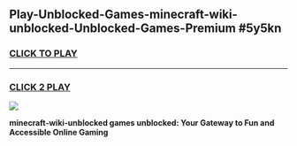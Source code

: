 
## Play-Unblocked-Games-minecraft-wiki-unblocked-Unblocked-Games-Premium #5y5kn
<h3>
<a href="https://premium.freeplayer.one?title=minecraft-wiki-unblocked&ref=12M">CLICK TO PLAY</a></h3>
<hr>

<h3>
<a href="https://premium.freeplayer.one?title=minecraft-wiki-unblocked&ref=12M">CLICK 2 PLAY</a>
  
</h3>

<a href="https://premium.freeplayer.one?title=minecraft-wiki-unblocked&ref=12M"><img src="https://clearcache.store/games.png"></a>


**minecraft-wiki-unblocked games unblocked: Your Gateway to Fun and Accessible Online Gaming**
